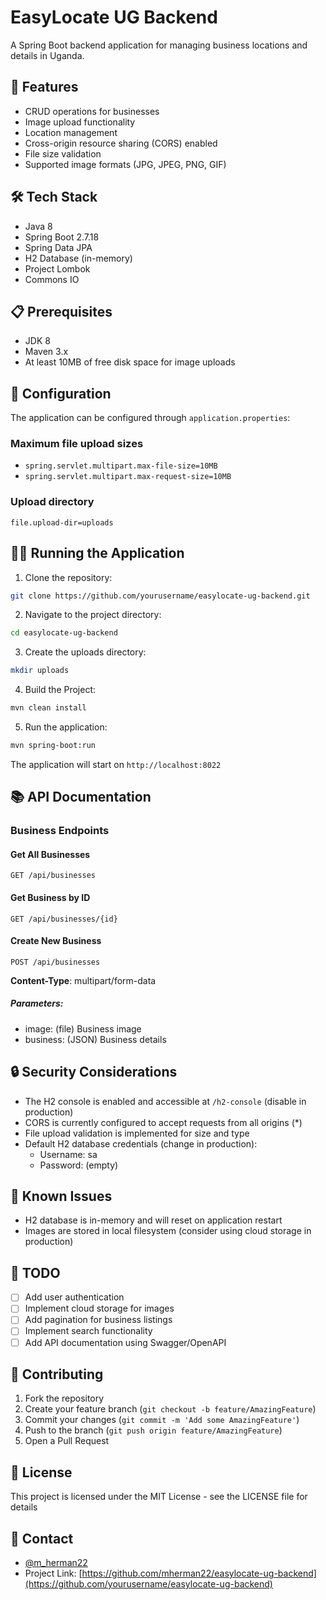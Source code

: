 # EasyLocate UG Backend

A Spring Boot backend application for managing business locations and details in Uganda.

## 🚀 Features

- CRUD operations for businesses
- Image upload functionality
- Location management
- Cross-origin resource sharing (CORS) enabled
- File size validation
- Supported image formats (JPG, JPEG, PNG, GIF)

## 🛠️ Tech Stack

- Java 8
- Spring Boot 2.7.18
- Spring Data JPA
- H2 Database (in-memory)
- Project Lombok
- Commons IO

## 📋 Prerequisites

- JDK 8
- Maven 3.x
- At least 10MB of free disk space for image uploads

## 🔧 Configuration

The application can be configured through `application.properties`: 

### Maximum file upload sizes
- `spring.servlet.multipart.max-file-size=10MB`
- `spring.servlet.multipart.max-request-size=10MB`

### Upload directory
`file.upload-dir=uploads`

## 🏃‍♂️ Running the Application
1. Clone the repository: 
```bash
git clone https://github.com/yourusername/easylocate-ug-backend.git
```
2. Navigate to the project directory:
```bash
cd easylocate-ug-backend
```
3. Create the uploads directory:
```bash
mkdir uploads
```
4. Build the Project:
```bash
mvn clean install
```
5. Run the application:
```bash
mvn spring-boot:run
```
The application will start on `http://localhost:8022`

## 📚 API Documentation

### Business Endpoints

#### Get All Businesses
```http
GET /api/businesses
```
#### Get Business by ID
```http
GET /api/businesses/{id}
```
#### Create New Business
```http
POST /api/businesses
```
**Content-Type**: multipart/form-data
##### Parameters:
- image: (file) Business image
- business: (JSON) Business details

## 🔒 Security Considerations

- The H2 console is enabled and accessible at `/h2-console` (disable in production)
- CORS is currently configured to accept requests from all origins (*)
- File upload validation is implemented for size and type
- Default H2 database credentials (change in production):
  - Username: sa
  - Password: (empty)

## 🚨 Known Issues

- H2 database is in-memory and will reset on application restart
- Images are stored in local filesystem (consider using cloud storage in production)

## 📝 TODO

- [ ] Add user authentication
- [ ] Implement cloud storage for images
- [ ] Add pagination for business listings
- [ ] Implement search functionality
- [ ] Add API documentation using Swagger/OpenAPI

## 👥 Contributing

1. Fork the repository
2. Create your feature branch (`git checkout -b feature/AmazingFeature`)
3. Commit your changes (`git commit -m 'Add some AmazingFeature'`)
4. Push to the branch (`git push origin feature/AmazingFeature`)
5. Open a Pull Request

## 📄 License

This project is licensed under the MIT License - see the LICENSE file for details

## 🤝 Contact

- [@m_herman22](https://x.com/m_herman22)
- Project Link: [https://github.com/mherman22/easylocate-ug-backend](https://github.com/yourusername/easylocate-ug-backend)